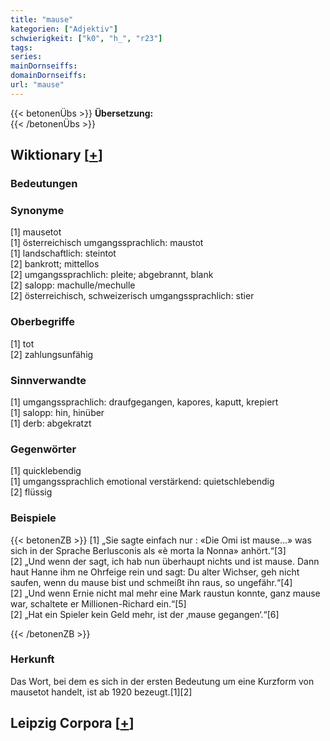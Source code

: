 ```yaml
---
title: "mause"
kategorien: ["Adjektiv"]
schwierigkeit: ["k0", "h_", "r23"]
tags:
series:
mainDornseiffs:
domainDornseiffs:
url: "mause"
---
```


{{< betonenÜbs >}}
**Übersetzung:**  
{{< /betonenÜbs >}}

## Wiktionary [[+](https://de.wiktionary.org/wiki/mause)]

### Bedeutungen

### Synonyme
[1] mausetot  
[1] österreichisch umgangssprachlich: maustot  
[1] landschaftlich: steintot  
[2] bankrott; mittellos  
[2] umgangssprachlich: pleite; abgebrannt, blank  
[2] salopp: machulle/mechulle  
[2] österreichisch, schweizerisch umgangssprachlich: stier  

### Oberbegriffe
[1] tot  
[2] zahlungsunfähig  

### Sinnverwandte
[1] umgangssprachlich: draufgegangen, kapores, kaputt, krepiert  
[1] salopp: hin, hinüber  
[1] derb: abgekratzt  

### Gegenwörter
[1] quicklebendig  
[1] umgangssprachlich emotional verstärkend: quietschlebendig  
[2] flüssig  

### Beispiele
{{< betonenZB >}}
[1] „Sie sagte einfach nur : «Die Omi ist mause…» was sich in der Sprache Berlusconis als «è morta la Nonna» anhört.“[3]  
[2] „Und wenn der sagt, ich hab nun überhaupt nichts und ist mause. Dann haut Hanne ihm ne Ohrfeige rein und sagt: Du alter Wichser, geh nicht saufen, wenn du mause bist und schmeißt ihn raus, so ungefähr.“[4]  
[2] „Und wenn Ernie nicht mal mehr eine Mark raustun konnte, ganz mause war, schaltete er Millionen-Richard ein.“[5]  
[2] „Hat ein Spieler kein Geld mehr, ist der ‚mause gegangen‘.“[6]  

{{< /betonenZB >}}
### Herkunft
Das Wort, bei dem es sich in der ersten Bedeutung um eine Kurzform von mausetot handelt, ist ab 1920 bezeugt.[1][2]  


## Leipzig Corpora [[+](https://corpora.uni-leipzig.de/en/res?word=mause&corpusId=deu_newscrawl-public_2018)]

